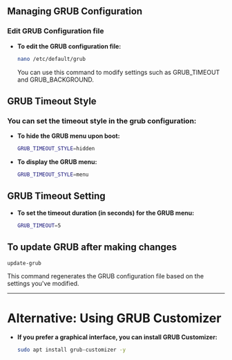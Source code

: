 ## Managing GRUB Configuration

### Edit GRUB Configuration file

- **To edit the GRUB configuration file:**
  ```bash
  nano /etc/default/grub
  ```
  You can use this command to modify settings such as GRUB_TIMEOUT and GRUB_BACKGROUND.

## GRUB Timeout Style
### You can set the timeout style in the grub configuration:
- **To hide the GRUB menu upon boot:**
  ```bash
  GRUB_TIMEOUT_STYLE=hidden
  ```
- **To display the GRUB menu:**
  ```BASH
  GRUB_TIMEOUT_STYLE=menu
  ```
  
## GRUB Timeout Setting
- **To set the timeout duration (in seconds) for the GRUB menu:**
  ```bash
  GRUB_TIMEOUT=5
  ```
  
## To update GRUB after making changes
  ```bash
  update-grub
  ```
  This command regenerates the GRUB configuration file based on the settings you've modified.

-----

# Alternative: Using GRUB Customizer

- **If you prefer a graphical interface, you can install GRUB Customizer:**
  ```bash
  sudo apt install grub-customizer -y
  ```
